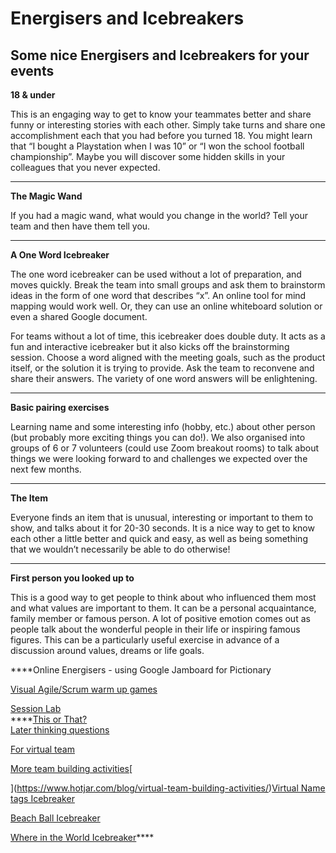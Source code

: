 # Energisers and Icebreakers

## Some nice Energisers and Icebreakers for your events

**18 & under**

This is an engaging way to get to know your teammates better and share funny or interesting stories with each other. Simply take turns and share one accomplishment each that you had before you turned 18. You might learn that “I bought a Playstation when I was 10” or “I won the school football championship”. Maybe you will discover some hidden skills in your colleagues that you never expected.  
****

**The Magic Wand**

If you had a magic wand, what would you change in the world? Tell your team and then have them tell you.  
****

**A One Word Icebreaker**

The one word icebreaker can be used without a lot of preparation, and moves quickly. Break the team into small groups and ask them to brainstorm ideas in the form of one word that describes “x”. An online tool for mind mapping would work well. Or, they can use an online whiteboard solution or even a shared Google document.

For teams without a lot of time, this icebreaker does double duty. It acts as a fun and interactive icebreaker but it also kicks off the brainstorming session. Choose a word aligned with the meeting goals, such as the product itself, or the solution it is trying to provide. Ask the team to reconvene and share their answers. The variety of one word answers will be enlightening.  
****

**Basic pairing exercises** 

Learning name and some interesting info \(hobby, etc.\) about other person \(but probably more exciting things you can do!\). We also organised into groups of 6 or 7 volunteers \(could use Zoom breakout rooms\) to talk about things we were looking forward to and challenges we expected over the next few months.  
  
****

**The Item**

Everyone finds an item that is unusual, interesting or important to them to show, and talks about it for 20-30 seconds. It is a nice way to get to know each other a little better and quick and easy, as well as being something that we wouldn’t necessarily be able to do otherwise!  
****

**First person you looked up to**

This is a good way to get people to think about who influenced them most and what values are important to them. It can be a personal acquaintance, family member or famous person. A lot of positive emotion comes out as people talk about the wonderful people in their life or inspiring famous figures. This can be a particularly useful exercise in advance of a discussion around values, dreams or life goals.  
  
****Online Energisers - using Google Jamboard for Pictionary

[Visual Agile/Scrum warm up games](https://teamfirstdevelopment.com/warm-ups/)

[Session Lab](https://www.sessionlab.com/library/energiser)  
****[This or That?](https://docs.google.com/presentation/d/1Q1KtUNuUKqij5kemrdAOGRUNPFOuN1FH036LKajo66g/edit?usp=sharing%20)  
[Later thinking questions](https://blog.udemy.com/lateral-thinking-questions/)

[For virtual team](https://www.collaborationsuperpowers.com/44-icebreakers-for-virtual-teams/)

[More team building activities](https://www.hotjar.com/blog/virtual-team-building-activities/)[  
  
](https://www.hotjar.com/blog/virtual-team-building-activities/)[Virtual Name tags Icebreaker ](https://sites.google.com/site/adultonlineteachingstrategies/virtualicebreakers/virtual-name-tags---not-done) 

[Beach Ball Icebreaker](https://sites.google.com/site/adultonlineteachingstrategies/virtualicebreakers/beach-ball-icebreaker---not-done) 

[Where in the World Icebreaker](https://sites.google.com/site/adultonlineteachingstrategies/virtualicebreakers/where-in-the-world---not-done)\*\*\*\*

